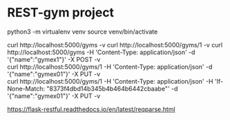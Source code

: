 # REST-gym project


python3 -m virtualenv venv
source venv/bin/activate


curl http://localhost:5000/gyms -v
curl http://localhost:5000/gyms/1 -v
curl http://localhost:5000/gyms -H 'Content-Type: application/json' -d '{"name":"gymex1"}' -X POST -v   
curl http://localhost:5000/gyms/1 -H 'Content-Type: application/json' -d '{"name":"gymex01"}' -X PUT -v   
curl http://localhost:5000/gyms/1 -H 'Content-Type: application/json' -H 'If-None-Match: "8373f4dbd14b345b4b464b6442cbaabe"' -d '{"name":"gymex01"}' -X PUT -v   




https://flask-restful.readthedocs.io/en/latest/reqparse.html


